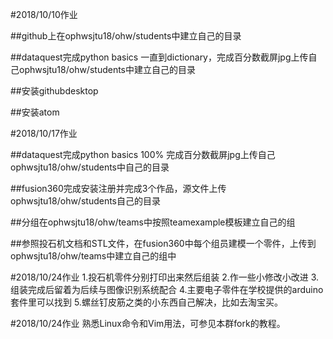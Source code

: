 #2018/10/10作业

##github上在ophwsjtu18/ohw/students中建立自己的目录

##dataquest完成python basics 一直到dictionary，完成百分数截屏jpg上传自己ophwsjtu18/ohw/students中建立自己的目录

##安装githubdesktop 

##安装atom

#2018/10/17作业

##dataquest完成python basics 100% 完成百分数截屏jpg上传自己ophwsjtu18/ohw/students中自己的目录

##fusion360完成安装注册并完成3个作品，源文件上传ophwsjtu18/ohw/students自己的目录

##分组在ophwsjtu18/ohw/teams中按照teamexample模板建立自己的组

##参照投石机文档和STL文件，在fusion360中每个组员建模一个零件，上传到ophwsjtu18/ohw/teams中建立自己的组中

#2018/10/24作业
1.投石机零件分别打印出来然后组装 
2.作一些小修改小改进
3.组装完成后留着为后续与图像识别系统配合
4.主要电子零件在学校提供的arduino套件里可以找到
5.螺丝钉皮筋之类的小东西自己解决，比如去淘宝买。

#2018/10/24作业
熟悉Linux命令和Vim用法，可参见本群fork的教程。

